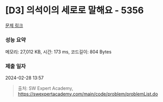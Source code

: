 # [D3] 의석이의 세로로 말해요 - 5356 

[문제 링크](https://swexpertacademy.com/main/code/problem/problemDetail.do?contestProbId=AWVWgkP6sQ0DFAUO) 

### 성능 요약

메모리: 27,012 KB, 시간: 173 ms, 코드길이: 804 Bytes

### 제출 일자

2024-02-28 13:57



> 출처: SW Expert Academy, https://swexpertacademy.com/main/code/problem/problemList.do